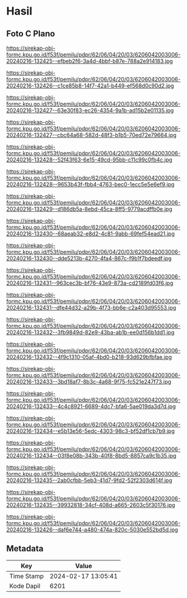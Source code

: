 # Hasil

## Foto C Plano

https://sirekap-obj-formc.kpu.go.id/f53f/pemilu/pdpr/62/06/04/20/03/6206042003006-20240216-132425--efbeb2f6-3a4d-4bbf-b87e-788a2e914183.jpg

https://sirekap-obj-formc.kpu.go.id/f53f/pemilu/pdpr/62/06/04/20/03/6206042003006-20240216-132426--c1ce85b8-14f7-42a1-b449-ef568d0c90d2.jpg

https://sirekap-obj-formc.kpu.go.id/f53f/pemilu/pdpr/62/06/04/20/03/6206042003006-20240216-132427--63e30f83-ec26-4354-9a1b-ad15b2e01135.jpg

https://sirekap-obj-formc.kpu.go.id/f53f/pemilu/pdpr/62/06/04/20/03/6206042003006-20240216-132427--cbc64a68-582d-48f3-b1b5-70ed72e79664.jpg

https://sirekap-obj-formc.kpu.go.id/f53f/pemilu/pdpr/62/06/04/20/03/6206042003006-20240216-132428--52f43f63-6e15-49cd-95bb-c11c99c0fb4c.jpg

https://sirekap-obj-formc.kpu.go.id/f53f/pemilu/pdpr/62/06/04/20/03/6206042003006-20240216-132428--9653b43f-fbb4-4763-bec0-1ecc5e5e6ef9.jpg

https://sirekap-obj-formc.kpu.go.id/f53f/pemilu/pdpr/62/06/04/20/03/6206042003006-20240216-132429--d186db5a-8ebd-45ca-8ff5-9779acdffb0e.jpg

https://sirekap-obj-formc.kpu.go.id/f53f/pemilu/pdpr/62/06/04/20/03/6206042003006-20240216-132430--68aeab32-e8d2-4c81-9abb-69fef54ead21.jpg

https://sirekap-obj-formc.kpu.go.id/f53f/pemilu/pdpr/62/06/04/20/03/6206042003006-20240216-132430--dde5213b-4270-4fa4-867c-f9b1f7bdeedf.jpg

https://sirekap-obj-formc.kpu.go.id/f53f/pemilu/pdpr/62/06/04/20/03/6206042003006-20240216-132431--963cec3b-bf76-43e9-873a-cd2189fd03f6.jpg

https://sirekap-obj-formc.kpu.go.id/f53f/pemilu/pdpr/62/06/04/20/03/6206042003006-20240216-132431--dfe44d32-a29b-4f73-bb6e-c2a403d95553.jpg

https://sirekap-obj-formc.kpu.go.id/f53f/pemilu/pdpr/62/06/04/20/03/6206042003006-20240216-132432--3fb9849d-82e9-43ba-ab1b-ee0d156b1dd1.jpg

https://sirekap-obj-formc.kpu.go.id/f53f/pemilu/pdpr/62/06/04/20/03/6206042003006-20240216-132432--4f9c1310-05af-4bd0-b218-93d629bfbfae.jpg

https://sirekap-obj-formc.kpu.go.id/f53f/pemilu/pdpr/62/06/04/20/03/6206042003006-20240216-132433--3bd18af7-8b3c-4a68-9f75-fc521e247f73.jpg

https://sirekap-obj-formc.kpu.go.id/f53f/pemilu/pdpr/62/06/04/20/03/6206042003006-20240216-132433--4c4c8921-6689-4dc7-bfa6-5ae019da3d7d.jpg

https://sirekap-obj-formc.kpu.go.id/f53f/pemilu/pdpr/62/06/04/20/03/6206042003006-20240216-132434--e5b13e56-5edc-4303-98c3-bf52df1cb7b9.jpg

https://sirekap-obj-formc.kpu.go.id/f53f/pemilu/pdpr/62/06/04/20/03/6206042003006-20240216-132434--03f8e08b-343b-40f8-8bd5-8857ca9c1b35.jpg

https://sirekap-obj-formc.kpu.go.id/f53f/pemilu/pdpr/62/06/04/20/03/6206042003006-20240216-132435--2ab0cfbb-5eb3-41d7-9fd2-52f2303d614f.jpg

https://sirekap-obj-formc.kpu.go.id/f53f/pemilu/pdpr/62/06/04/20/03/6206042003006-20240216-132435--39932818-34cf-408d-a665-2603c5f30176.jpg

https://sirekap-obj-formc.kpu.go.id/f53f/pemilu/pdpr/62/06/04/20/03/6206042003006-20240216-132426--daf6e744-a480-474a-820c-5030e552bd5d.jpg


## Metadata

| Key        | Value               |
| ---------- | ------------------- |
| Time Stamp | 2024-02-17 13:05:41 |
| Kode Dapil | 6201                |



